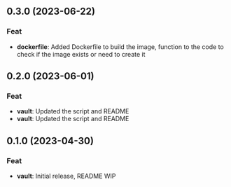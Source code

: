 ## 0.3.0 (2023-06-22)

### Feat

- **dockerfile**: Added Dockerfile to build the image, function to the code to check if the image exists or need to create it

## 0.2.0 (2023-06-01)

### Feat

- **vault**: Updated the script and README
- **vault**: Updated the script and README

## 0.1.0 (2023-04-30)

### Feat

- **vault**: Initial release, README WIP
